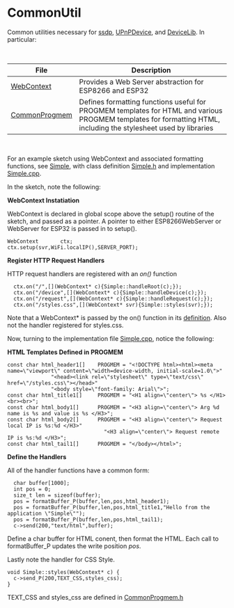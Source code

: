 # CommonUtil
Common utilities necessary for [ssdp](https://github.com/dltoth/ssdp/), [UPnPDevice](https://github.com/dltoth/UPnPDevice/), and [DeviceLib](https://github.com/dltoth/DeviceLib/). In particular:

&nbsp;

|File|Description|
|---|---|
|[WebContext](https://github.com/dltoth/CommonUtil/blob/main/src/WebContext.h)|Provides a Web Server abstraction for ESP8266 and ESP32|
|[CommonProgmem](https://github.com/dltoth/CommonUtil/blob/main/src/CommonProgmem.h)|Defines formatting functions useful for PROGMEM templates for HTML and various PROGMEM templates for formatting HTML, including the stylesheet used by libraries|

&nbsp;

For an example sketch using WebContext and associated formatting functions, see [Simple](https://github.com/dltoth/CommonUtil/blob/main/examples/Simple/Simple.ino), with class definition [Simple.h](https://github.com/dltoth/CommonUtil/blob/main/examples/Simple/Simple.h) and implementation [Simple.cpp](https://github.com/dltoth/CommonUtil/blob/main/examples/Simple/Simple.cpp).

In the sketch, note the following:

**WebContext Instatiation**

WebContext is declared in global scope above the setup() routine of the sketch, and passed as a pointer. A pointer to either ESP8266WebServer or WebServer for ESP32 is passed in to setup().

```
WebContext       ctx;
ctx.setup(svr,WiFi.localIP(),SERVER_PORT);
```
**Register HTTP Request Handlers**

HTTP request handlers are registered with an *on()* function

```
  ctx.on("/",[](WebContext* c){Simple::handleRoot(c);});
  ctx.on("/device",[](WebContext* c){Simple::handleDevice(c);});
  ctx.on("/request",[](WebContext* c){Simple::handleRequest(c);});
  ctx.on("/styles.css",[](WebContext* svr){Simple::styles(svr);});
```

Note that a WebContext* is passed by the on() function in its [definition](https://github.com/dltoth/CommonUtil/blob/main/src/WebContext.h). Also not the handler registered for styles.css.

Now, turning to the implementation file [Simple.cpp](https://github.com/dltoth/CommonUtil/blob/main/examples/Simple/Simple.cpp), notice the following:

**HTML Templates Defined in PROGMEM**

```
const char html_header1[]    PROGMEM = "<!DOCTYPE html><html><meta name=\"viewport\" content=\"width=device-width, initial-scale=1.0\">"
              "<head><link rel=\"stylesheet\" type=\"text/css\" href=\"/styles.css\"></head>"
              "<body style=\"font-family: Arial\">";
const char html_title1[]     PROGMEM = "<H1 align=\"center\"> %s </H1><br><br>";
const char html_body1[]      PROGMEM = "<H3 align=\"center\"> Arg %d name is %s and value is %s </H3>";
const char html_body2[]      PROGMEM = "<H3 align=\"center\"> Request local IP is %s:%d </H3>"
                               "<H3 align=\"center\"> Request remote IP is %s:%d </H3>";
const char html_tail1[]      PROGMEM = "</body></html>";
```

**Define the Handlers**

All of the handler functions have a common form:

```
  char buffer[1000];
  int pos = 0;
  size_t len = sizeof(buffer);
  pos = formatBuffer_P(buffer,len,pos,html_header1);
  pos = formatBuffer_P(buffer,len,pos,html_title1,"Hello from the application \"Simple\"");
  pos = formatBuffer_P(buffer,len,pos,html_tail1);
  c->send(200,"text/html",buffer);
```

Define a char buffer for HTML conent, then format the HTML. Each call to formatBuffer_P updates the write position *pos*.

Lastly note the handler for CSS Style.

```
void Simple::styles(WebContext* c) {
  c->send_P(200,TEXT_CSS,styles_css);
}
```
TEXT_CSS and styles_css are defined in [CommonProgmem.h](https://github.com/dltoth/CommonUtil/blob/main/src/CommonProgmem.h)
